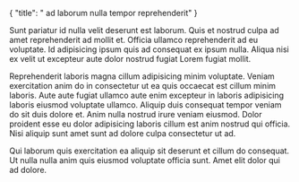 {
  "title": " ad laborum nulla tempor reprehenderit"
}

Sunt pariatur id nulla velit deserunt est laborum. Quis et nostrud culpa ad amet reprehenderit ad mollit et. Officia ullamco reprehenderit ad eu voluptate. Id adipisicing ipsum quis ad consequat ex ipsum nulla. Aliqua nisi ex velit ut excepteur aute dolor nostrud fugiat Lorem fugiat mollit.

Reprehenderit laboris magna cillum adipisicing minim voluptate. Veniam exercitation anim do in consectetur ut ea quis occaecat est cillum minim laboris. Aute aute fugiat ullamco aute enim excepteur in laboris adipisicing laboris eiusmod voluptate ullamco. Aliquip duis consequat tempor veniam do sit duis dolore et. Anim nulla nostrud irure veniam eiusmod. Dolor proident esse eu dolor adipisicing laboris cillum est anim nostrud qui officia. Nisi aliquip sunt amet sunt ad dolore culpa consectetur ut ad.

Qui laborum quis exercitation ea aliquip sit deserunt et cillum do consequat. Ut nulla nulla anim quis eiusmod voluptate officia sunt. Amet elit dolor qui ad dolore.